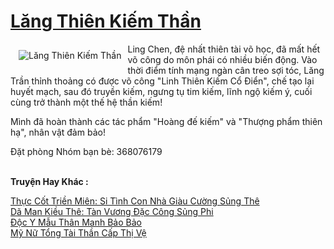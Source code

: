 <a href="https://truyenwiki.net/lang-thien-kiem-than.35156/" title="Lăng Thiên Kiếm Thần"><h1>Lăng Thiên Kiếm Thần</h1></a><div style="display:table"><img align="right" style="float: left; padding: 10px;" src="https://truyenwiki.net/a/img/str/src/35156.jpg" alt="Lăng Thiên Kiếm Thần">Ling Chen, đệ nhất thiên tài võ học, đã mất hết võ công do môn phái có nhiều biến động. Vào thời điểm tính mạng ngàn cân treo sợi tóc, Lăng Trần thỉnh thoảng có được võ công "Linh Thiên Kiếm Cổ Điển", chế tạo lại huyết mạch, sau đó truyền kiếm, ngưng tụ tim kiếm, lĩnh ngộ kiếm ý, cuối cùng trở thành một thế hệ thần kiếm!<p></p> Mình đã hoàn thành các tác phẩm "Hoàng đế kiếm" và "Thượng phẩm thiên hạ", nhân vật đảm bảo!<p></p> Đặt phòng Nhóm bạn bè: 368076179</div><p><br><b>Truyện Hay Khác :</b></p><a href="https://truyenwiki.net/thuc-cot-trien-mien-si-tinh-con-nha-giau-cuong-sung-the.36105/" alt="Thực Cốt Triền Miên: Si Tình Con Nhà Giàu Cường Sủng Thê">Thực Cốt Triền Miên: Si Tình Con Nhà Giàu Cường Sủng Thê</a><br/><a href="https://github.com/nownovels/wikidich/tree/master/truyenhay/35008" alt="Dã Man Kiều Thê: Tàn Vương Đặc Công Sủng Phi">Dã Man Kiều Thê: Tàn Vương Đặc Công Sủng Phi</a><br/><a href="https://github.com/nownovels/wikidich/tree/master/truyenhay/35765" alt="Độc Y Mẫu Thân Manh Bảo Bảo">Độc Y Mẫu Thân Manh Bảo Bảo</a><br/><a href="https://github.com/nownovels/wikidich/tree/master/truyenhay/36546" alt="Mỹ Nữ Tổng Tài Thần Cấp Thị Vệ">Mỹ Nữ Tổng Tài Thần Cấp Thị Vệ</a><br/>